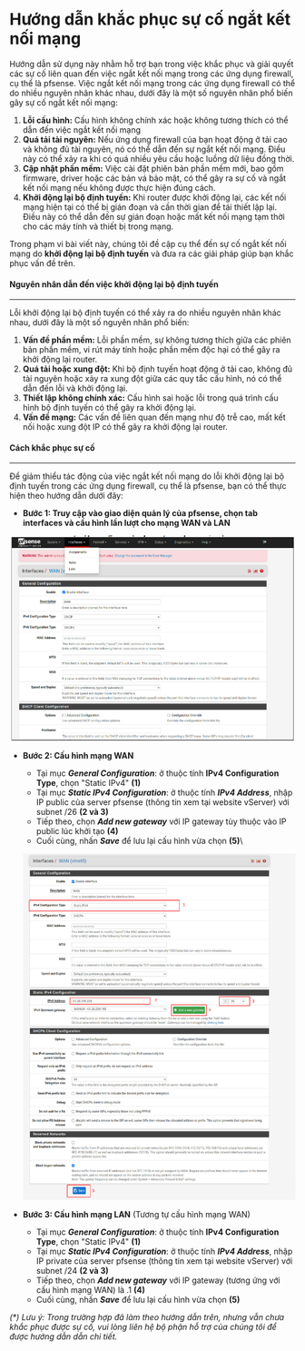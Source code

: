 # Hướng dẫn khắc phục sự cố ngắt kết nối mạng

Hướng dẫn sử dụng này nhằm hỗ trợ bạn trong việc khắc phục và giải quyết các sự cố liên quan đến việc ngắt kết nối mạng trong các ứng dụng firewall, cụ thể là pfsense. Việc ngắt kết nối mạng trong các ứng dụng firewall có thể do nhiều nguyên nhân khác nhau, dưới đây là một số nguyên nhân phổ biến gây sự cố ngắt kết nối mạng:

1. **Lỗi cấu hình:** Cấu hình không chính xác hoặc không tương thích có thể dẫn đến việc ngắt kết nối mạng
2. **Quá tải tài nguyên:** Nếu ứng dụng firewall của bạn hoạt động ở tải cao và không đủ tài nguyên, nó có thể dẫn đến sự ngắt kết nối mạng. Điều này có thể xảy ra khi có quá nhiều yêu cầu hoặc luồng dữ liệu đồng thời.
3. **Cập nhật phần mềm:** Việc cài đặt phiên bản phần mềm mới, bao gồm firmware, driver hoặc các bản vá bảo mật, có thể gây ra sự cố và ngắt kết nối mạng nếu không được thực hiện đúng cách.
4. **Khởi động lại bộ định tuyến:** Khi router được khởi động lại, các kết nối mạng hiện tại có thể bị gián đoạn và cần thời gian để tái thiết lập lại. Điều này có thể dẫn đến sự gián đoạn hoặc mất kết nối mạng tạm thời cho các máy tính và thiết bị trong mạng.

Trong phạm vi bài viết này, chúng tôi đề cập cụ thể đến sự cố ngắt kết nối mạng do **khởi động lại bộ định tuyến** và đưa ra các giải pháp giúp bạn khắc phục vấn đề trên.

#### Nguyên nhân dẫn đến việc khởi động lại bộ định tuyến 

***

Lỗi khởi động lại bộ định tuyến có thể xảy ra do nhiều nguyên nhân khác nhau, dưới đây là một số nguyên nhân phổ biến:

1. **Vấn đề phần mềm:** Lỗi phần mềm, sự không tương thích giữa các phiên bản phần mềm, vi rút máy tính hoặc phần mềm độc hại có thể gây ra khởi động lại router.
2. **Quá tải hoặc xung đột:** Khi bộ định tuyến hoạt động ở tải cao, không đủ tài nguyên hoặc xảy ra xung đột giữa các quy tắc cấu hình, nó có thể dẫn đến lỗi và khởi động lại.
3. **Thiết lập không chính xác:** Cấu hình sai hoặc lỗi trong quá trình cấu hình bộ định tuyến có thể gây ra khởi động lại.
4. **Vấn đề mạng:** Các vấn đề liên quan đến mạng như độ trễ cao, mất kết nối hoặc xung đột IP có thể gây ra khởi động lại router.

#### Cách khắc phục sự cố 

***

Để giảm thiểu tác động của việc ngắt kết nối mạng do lỗi khởi động lại bộ định tuyến trong các ứng dụng firewall, cụ thể là pfsense, bạn có thể thực hiện theo hướng dẫn dưới đây:

* **Bước 1: Truy cập vào giao diện quản lý của pfsense, chọn tab interfaces và cấu hình lần lượt cho mạng WAN và LAN**

![Image](https://github.com/vngcloud/docs/blob/main/Vietnamese/.gitbook/assets/image%20(684).png?raw=true)

*   **Bước 2: Cấu hình mạng WAN**

    * Tại mục _**General Configuration**_: ở thuộc tính **IPv4 Configuration Type**, chọn "Static IPv4" **(1)**
    * Tại mục _**Static IPv4 Configuration**_: ở thuộc tính _**IPv4 Address**_, nhập IP public của server pfsense (thông tin xem tại website vServer) với subnet /26 **(2 và 3)**
    * Tiếp theo, chọn _**Add new gateway**_ với IP gateway tùy thuộc vào IP public lúc khởi tạo **(4)**
    * Cuối cùng, nhấn _**Save**_ để lưu lại cấu hình vừa chọn **(5)**\


    ![Image](https://github.com/vngcloud/docs/blob/main/Vietnamese/.gitbook/assets/59804344.png?raw=true)
* **Bước 3: Cấu hình mạng LAN** (Tương tự cấu hình mạng WAN)
  * Tại mục _**General Configuration**_: ở thuộc tính **IPv4 Configuration Type**, chọn "Static IPv4" **(1)**
  * Tại mục _**Static IPv4 Configuration**_: ở thuộc tính _**IPv4 Address**_, nhập IP private của server pfsense (thông tin xem tại website vServer) với subnet /24 **(2 và 3)**
  * Tiếp theo, chọn _**Add new gateway**_ với IP gateway (tương ứng với cấu hình mạng WAN) là .1 **(4)**
  * Cuối cùng, nhấn _**Save**_ để lưu lại cấu hình vừa chọn **(5)**

_(\*) Lưu ý: Trong trường hợp đã làm theo hướng dẫn trên, nhưng vẫn chưa khắc phục được sự cố, vui lòng liên hệ bộ phận hỗ trợ của chúng tôi để được hướng dẫn dẫn chi tiết._
